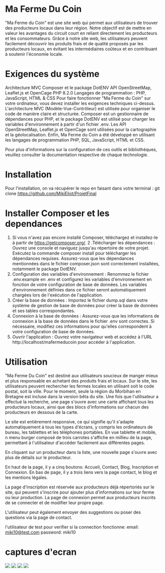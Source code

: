 # Ma Ferme Du Coin
"Ma Ferme du Coin" est une site web qui permet aux utilisateurs de trouver des producteurs locaux dans leur région. 
Notre objectif est de mettre en valeur les avantages du circuit court en reliant directement les producteurs et les consommateurs. 
Grâce à notre site web, les utilisateurs peuvent facilement découvrir les produits frais et de qualité proposés par les producteurs locaux, 
en évitant les intermédiaires coûteux et en contribuant à soutenir l'économie locale.

# Exigences du système

Architecture MVC
Composer et le package DotENV
API OpenStreetMap, Leaflet.js et OpenCage
PHP 8.2.0
Langages de programmation : PHP, JavaScript, HTML & CSS
Pour faire fonctionner "Ma Ferme du Coin" sur votre ordinateur, vous devez installer les exigences techniques ci-dessus. 
L'architecture MVC (Modèle-Vue-Contrôleur) est utilisée pour organiser le code de manière claire et structurée. 
Composer est un gestionnaire de dépendances pour PHP, et le package DotENV est utilisé pour charger les variables d'environnement à partir d'un fichier .env. 
Les API OpenStreetMap, Leaflet.js et OpenCage sont utilisées pour la cartographie et la géolocalisation. 
Enfin, Ma Ferme du Coin a été développé en utilisant les langages de programmation PHP, SQL, JavaScript, HTML et CSS.

Pour plus d'informations sur la configuration de ces outils et bibliothèques, veuillez consulter la documentation respective de chaque technologie.

 
# Installation

Pour l'installation, on va récupérer le repo en faisant dans votre terminal :
git clone https://github.com/MikiEliot/ProjetFinal

# Installer Composer et les dependances
1. Si vous n'avez pas encore installé Composer, téléchargez et installez-le à partir de https://getcomposer.org/.
2 .Télécharger les dépendances : Ouvrez une console et naviguez jusqu'au répertoire de votre projet. Exécutez la commande composer install pour télécharger 
  les dépendances requises. Assurez-vous que les dépendances mentionnées dans le fichier composer.json sont correctement installées, notamment le package DotENV.
3. Configuration des variables d'environnement : Renommez le fichier .env.example en .env et configurez les variables d'environnement en fonction de votre 
  configuration de base de données. Les variables d'environnement définies dans ce fichier seront automatiquement chargées lors de l'exécution de l'application.
4. Créer la base de données : Importez le fichier dump.sql dans votre système de gestion de base de données pour créer la base de données et ses tables correspondantes.
5. Connexion à la base de données : Assurez-vous que les informations de connexion à la base de données dans le fichier .env sont correctes. 
  Si nécessaire, modifiez ces informations pour qu'elles correspondent à votre configuration de base de données.
6. Ouvrir l'application : Ouvrez votre navigateur web et accédez à l'URL http://localhost/mafermeducoin pour accéder à l'application.

# Utilisation 
"Ma Ferme Du Coin" est destiné aux utilisateurs soucieux de manger mieux et plus responsable en achetant des produits frais et locaux. 
Sur le site, les utilisateurs peuvent rechercher les fermes locales en utilisant soit le code postal, soit la ville.
Pour le moment, seule la région du Morbihan en Bretagne est incluse dans la version bêta du site.
Une fois que l'utilisateur a effectué la recherche, une page s'ouvre avec une carte affichant tous les producteurs locaux, 
ainsi que des blocs d'informations sur chacun des producteurs en dessous de la carte.

Le site est entièrement responsive, ce qui signifie qu'il s'adapte automatiquement à tous les types d'écrans, 
y compris les ordinateurs de bureau, les tablettes et les téléphones portables. En vue tablette et mobile, 
 n menu burger composé de trois carrotes s'affiche en millieu de la page, permettant à l'utilisateur d'accéder facilement aux différentes pages.

En cliquant sur un producteur dans la liste, une nouvelle page s'ouvre avec plus de détails sur le producteur.

En haut de la page, il y a cinq boutons: Accueil, Contact, Blog, Inscription et Connexion.
En bas de page, il y a trois liens vers la page contact, le blog et les mentions légales. 

La page d'inscription est réservée aux producteurs déjà répertoriés sur le site, 
qui peuvent s'inscrire pour ajouter plus d'informations sur leur ferme ou leur production. 
La page de connexion permet aux producteurs inscrits de se connecter et de modifier leur propre page.

L'utilisateur peut également envoyer des suggestions ou poser des questions via la page de contact.


l'utilisateur de test pour verifier si la connection fonctionne:
email: miki10@test.com 
password: miki10


# captures d'ecran 

<img src="/asset/captures_ecran/page_accueil_complet_desktop.png">
<img src="/asset/captures_ecran/resultats_recherche_desktop.png">
<img src="/asset/captures_ecran/page_accueil_complet_mobile.png">
<img src="/asset/captures_ecran/resultats_recherche_mobile_page_complet.png">





